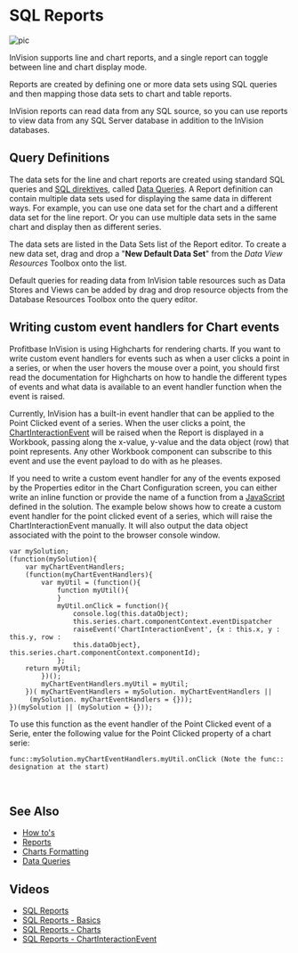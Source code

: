 
# SQL Reports

![pic](https://profitbasedocs.blob.core.windows.net/images/sqlScr.png)

InVision supports line and chart reports, and a single report can toggle between line and chart display mode.

Reports are created by defining one or more data sets using SQL queries and then mapping those data sets to chart and table reports.

InVision reports can read data from any SQL source, so you can use reports to view data from any SQL Server database in addition to the InVision databases.
<br/>

## Query Definitions

The data sets for the line and chart reports are created using standard SQL queries and [SQL direktives](sqlreports/dataqueries.md), called [Data Queries](sqlreports/dataqueries.md). A Report definition can contain multiple data sets used for displaying the same data in different ways. For example, you can use one data set for the chart and a different data set for the line report. Or you can use multiple data sets in the same chart and display then as different series.

The data sets are listed in the Data Sets list of the Report editor. To create a new data set, drag and drop a "**New Default Data Set**" from the _Data View Resources_ Toolbox onto the list.

Default queries for reading data from InVision table resources such as Data Stores and Views can be added by drag and drop resource objects from the Database Resources Toolbox onto the query editor.
<br/>

## Writing custom event handlers for Chart events

Profitbase InVision is using Highcharts for rendering charts. If you want to write custom event handlers for events such as when a user clicks a point in a series, or when the user hovers the mouse over a point, you should first read the documentation for Highcharts on how to handle the different types of events and what data is available to an event handler function when the event is raised.

Currently, InVision has a built-in event handler that can be applied to the Point Clicked event of a series. When the user clicks a point, the [ChartInteractionEvent](workbooks/components/reports.md) will be raised when the Report is displayed in a Workbook, passing along the x-value, y-value and the data object (row) that point represents. Any other Workbook component can subscribe to this event and use the event payload to do with as he pleases.

If you need to write a custom event handler for any of the events exposed by the Properties editor in the Chart Configuration screen, you can either write an inline function or provide the name of a function from a [JavaScript](javascript.md) defined in the solution. The example below shows how to create a custom event handler for the point clicked event of a series, which will raise the ChartInteractionEvent manually. It will also output the data object associated with the point to the browser console window.

    var mySolution;
    (function(mySolution){
        var myChartEventHandlers;
        (function(myChartEventHandlers){
            var myUtil = (function(){
                function myUtil(){
                }
                myUtil.onClick = function(){
                    console.log(this.dataObject);
                    this.series.chart.componentContext.eventDispatcher
                    raiseEvent('ChartInteractionEvent', {x : this.x, y :  this.y, row :
                    this.dataObject}, this.series.chart.componentContext.componentId);
                };
        return myUtil;
            })();
            myChartEventHandlers.myUtil = myUtil;
        })( myChartEventHandlers = mySolution. myChartEventHandlers ||
         (mySolution. myChartEventHandlers = {}));
    })(mySolution || (mySolution = {}));

To use this function as the event handler of the Point Clicked event of a Serie, enter the following value for the Point Clicked property of a chart serie:

```
func::mySolution.myChartEventHandlers.myUtil.onClick (Note the func:: designation at the start)
```

<br/>

## See Also

- [How to's](sqlreports/howto.md)
- [Reports](../docs/workbooks/components/reports.md)
- [Charts Formatting](sqlreports/chartformatting.md)
- [Data Queries](sqlreports/dataqueries.md)


## Videos

* [SQL Reports](../videos/sqlreports.md)
* [SQL Reports - Basics](https://profitbasedocs.blob.core.windows.net/videos/SQL%20Report%20Intro%20basics.mp4)
* [SQL Reports - Charts](https://profitbasedocs.blob.core.windows.net/videos/SQL%20Report%20Charts.mp4)
* [SQL Reports - ChartInteractionEvent](https://profitbasedocs.blob.core.windows.net/videos/SQL%20Reports%20-%20ChartInteractionEvent.mp4)